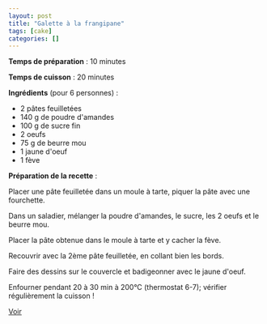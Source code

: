 ```yaml
---
layout: post
title: "Galette à la frangipane"
tags: [cake]
categories: []
---
```


**Temps de préparation** : 10 minutes

**Temps de cuisson** : 20 minutes

**Ingrédients** (pour 6 personnes) :

- 2 pâtes feuilletées
- 140 g de poudre d'amandes
- 100 g de sucre fin
- 2 oeufs
- 75 g de beurre mou
- 1 jaune d'oeuf
- 1 fève

**Préparation de la recette** :

Placer une pâte feuilletée dans un moule à tarte, piquer la pâte avec une fourchette.

Dans un saladier, mélanger la poudre d'amandes, le sucre, les 2 oeufs et le beurre mou.

Placer la pâte obtenue dans le moule à tarte et y cacher la fève.

Recouvrir avec la 2ème pâte feuilletée, en collant bien les bords.

Faire des dessins sur le couvercle et badigeonner avec le jaune d'oeuf.

Enfourner pendant 20 à 30 min à 200°C (thermostat 6-7); vérifier régulièrement la cuisson !

[Voir](../creme-patissiere)
